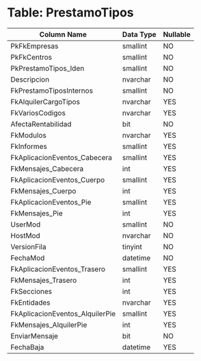 # Table: PrestamoTipos

| Column Name | Data Type | Nullable |
|-------------|-----------|----------|
| PkFkEmpresas | smallint | NO |
| PkFkCentros | smallint | NO |
| PkPrestamoTipos_Iden | smallint | NO |
| Descripcion | nvarchar | NO |
| FkPrestamoTiposInternos | smallint | NO |
| FkAlquilerCargoTipos | nvarchar | YES |
| FkVariosCodigos | nvarchar | YES |
| AfectaRentabilidad | bit | NO |
| FkModulos | nvarchar | YES |
| FkInformes | smallint | YES |
| FkAplicacionEventos_Cabecera | smallint | YES |
| FkMensajes_Cabecera | int | YES |
| FkAplicacionEventos_Cuerpo | smallint | YES |
| FkMensajes_Cuerpo | int | YES |
| FkAplicacionEventos_Pie | smallint | YES |
| FkMensajes_Pie | int | YES |
| UserMod | smallint | NO |
| HostMod | nvarchar | NO |
| VersionFila | tinyint | NO |
| FechaMod | datetime | NO |
| FkAplicacionEventos_Trasero | smallint | YES |
| FkMensajes_Trasero | int | YES |
| FkSecciones | int | YES |
| FkEntidades | nvarchar | YES |
| FkAplicacionEventos_AlquilerPie | smallint | YES |
| FkMensajes_AlquilerPie | int | YES |
| EnviarMensaje | bit | NO |
| FechaBaja | datetime | YES |
